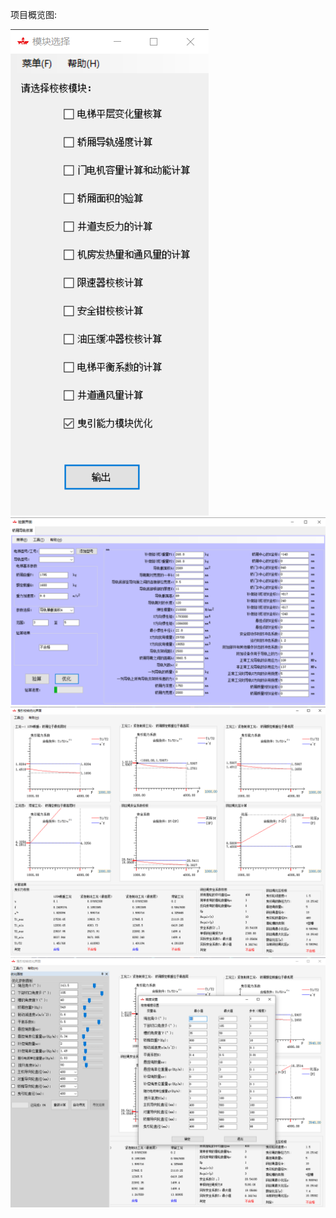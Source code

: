 项目概览图:   
    
![Image text](https://github.com/sq-github/ProjectInfoImg/raw/master/Elevator/imgs/1.png)  
![Image text](https://github.com/sq-github/ProjectInfoImg/raw/master/Elevator/imgs/2.png)  
![Image text](https://github.com/sq-github/ProjectInfoImg/raw/master/Elevator/imgs/3.png)  
![Image text](https://github.com/sq-github/ProjectInfoImg/raw/master/Elevator/imgs/4.png)  